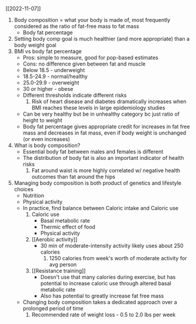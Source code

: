 [[2022-11-07]]

1. Body composition = what your body is made of, most frequently considered as the ratio of fat-free mass to fat mass
	- Body fat percentage
2. Setting body comp goal is much healthier (and more appropriate) than a body weight goal
3. BMI vs body fat percentage
	- Pros: simple to measure, good for pop-based estimates
	- Cons: no difference given between fat and muscle
	- Below 18.5 - underweight
	- 18.5-24.9 - normal/healthy
	- 25.0-29.9 - overweight
	- 30 or higher - obese
	- Different thresholds indicate different risks
		1. Risk of heart disease and diabetes dramatically increases when BMI reaches these levels in large epidemiology studies
	- Can be very healthy but be in unhealthy category bc just ratio of height to weight
	- Body fat percentage gives appropriate credit for increases in fat free mass and decreases in fat mass, even if body weight is unchanged (or even increases)
4. What is body composition?
	- Essential body fat between males and females is different
	- The distribution of body fat is also an important indicator of health risks
		1. Fat around waist is more highly correlated w/ negative health outcomes than fat around the hips
5. Managing body composition is both product of genetics and lifestyle choices
	- Nutrition
	- Physical activity
	- In practice, find balance between Caloric intake and Caloric use
		1. Caloric use
			- Basal metabolic rate
			- Thermic effect of food
			- Physical activity
		2. [[Aerobic activity]]
			- 30 min of moderate-intensity activity likely uses about 250 calories
				1. 1250 calories from week's worth of moderate activity for avg person
		1. [[Resistance training]]
			- Doesn't use that many calories during exercise, but has potential to increase caloric use through altered basal metabolic rate
			- Also has potential to greatly increase fat free mass 
	- Changing body composition takes a dedicated approach over a prolonged period of time
		1. Recommended rate of weight loss - 0.5 to 2.0 lbs per week